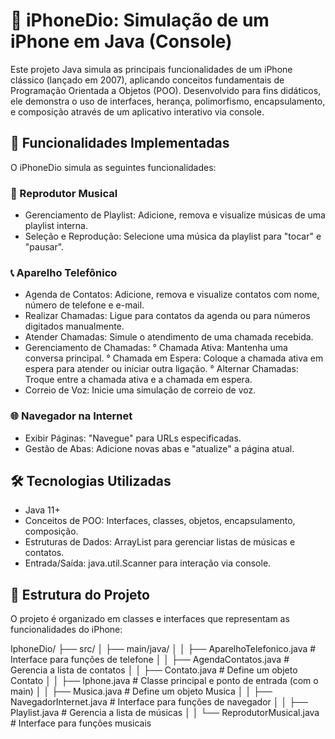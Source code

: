 # 📱 iPhoneDio: Simulação de um iPhone em Java (Console)
Este projeto Java simula as principais funcionalidades de um iPhone clássico (lançado em 2007), aplicando conceitos fundamentais de Programação Orientada a Objetos (POO).
Desenvolvido para fins didáticos, ele demonstra o uso de interfaces, herança, polimorfismo, encapsulamento, e composição através de um aplicativo interativo via console.

## 🌟 Funcionalidades Implementadas
O iPhoneDio simula as seguintes funcionalidades:

### 🎵 Reprodutor Musical
- Gerenciamento de Playlist: Adicione, remova e visualize músicas de uma playlist interna.
- Seleção e Reprodução: Selecione uma música da playlist para "tocar" e "pausar".

### 📞 Aparelho Telefônico
- Agenda de Contatos: Adicione, remova e visualize contatos com nome, número de telefone e e-mail.
- Realizar Chamadas: Ligue para contatos da agenda ou para números digitados manualmente.
- Atender Chamadas: Simule o atendimento de uma chamada recebida.
- Gerenciamento de Chamadas:
° Chamada Ativa: Mantenha uma conversa principal.
° Chamada em Espera: Coloque a chamada ativa em espera para atender ou iniciar outra ligação.
° Alternar Chamadas: Troque entre a chamada ativa e a chamada em espera.
- Correio de Voz: Inicie uma simulação de correio de voz.

### 🌐 Navegador na Internet
- Exibir Páginas: "Navegue" para URLs especificadas.
- Gestão de Abas: Adicione novas abas e "atualize" a página atual.

## 🛠️ Tecnologias Utilizadas
- Java 11+
- Conceitos de POO: Interfaces, classes, objetos, encapsulamento, composição.
- Estruturas de Dados: ArrayList para gerenciar listas de músicas e contatos.
- Entrada/Saída: java.util.Scanner para interação via console.

## 📄 Estrutura do Projeto
O projeto é organizado em classes e interfaces que representam as funcionalidades do iPhone:

IphoneDio/
├── src/
│   ├── main/java/
│   │   ├── AparelhoTelefonico.java        # Interface para funções de telefone
│   │   ├── AgendaContatos.java            # Gerencia a lista de contatos
│   │   ├── Contato.java                   # Define um objeto Contato
│   │   ├── Iphone.java                    # Classe principal e ponto de entrada (com o main)
│   │   ├── Musica.java                    # Define um objeto Musica
│   │   ├── NavegadorInternet.java         # Interface para funções de navegador
│   │   ├── Playlist.java                  # Gerencia a lista de músicas
│   │   └── ReprodutorMusical.java         # Interface para funções musicais
